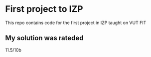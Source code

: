 # First project to IZP
This repo contains code for the first project in IZP taught on VUT FIT
## My solution was rateded
11.5/10b
